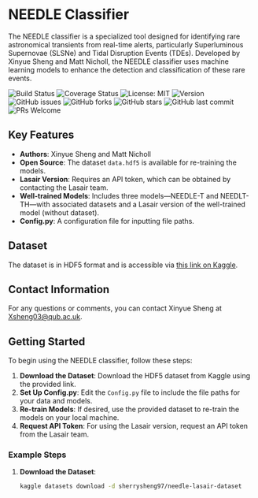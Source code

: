 # NEEDLE Classifier

The NEEDLE classifier is a specialized tool designed for identifying rare astronomical transients from real-time alerts, particularly Superluminous Supernovae (SLSNe) and Tidal Disruption Events (TDEs). Developed by Xinyue Sheng and Matt Nicholl, the NEEDLE classifier uses machine learning models to enhance the detection and classification of these rare events.

![Build Status](https://img.shields.io/travis/com/owner/repo.svg)
![Coverage Status](https://img.shields.io/codecov/c/github/owner/repo.svg)
![License: MIT](https://img.shields.io/badge/License-MIT-yellow.svg)
![Version](https://img.shields.io/github/v/release/owner/repo)
![GitHub issues](https://img.shields.io/github/issues/owner/repo.svg)
![GitHub forks](https://img.shields.io/github/forks/owner/repo.svg)
![GitHub stars](https://img.shields.io/github/stars/owner/repo.svg)
![GitHub last commit](https://img.shields.io/github/last-commit/owner/repo.svg)
![PRs Welcome](https://img.shields.io/badge/PRs-welcome-brightgreen.svg)


## Key Features

- **Authors**: Xinyue Sheng and Matt Nicholl
- **Open Source**: The dataset `data.hdf5` is available for re-training the models.
- **Lasair Version**: Requires an API token, which can be obtained by contacting the Lasair team.
- **Well-trained Models**: Includes three models—NEEDLE-T and NEEDLT-TH—with associated datasets and a Lasair version of the well-trained model (without dataset).
- **Config.py**: A configuration file for inputting file paths.

## Dataset

The dataset is in HDF5 format and is accessible via [this link on Kaggle](https://www.kaggle.com/datasets/sherrysheng97/needle-lasair-dataset).

## Contact Information

For any questions or comments, you can contact Xinyue Sheng at Xsheng03@qub.ac.uk.

## Getting Started

To begin using the NEEDLE classifier, follow these steps:

1. **Download the Dataset**: Download the HDF5 dataset from Kaggle using the provided link.
2. **Set Up Config.py**: Edit the `Config.py` file to include the file paths for your data and models.
3. **Re-train Models**: If desired, use the provided dataset to re-train the models on your local machine.
4. **Request API Token**: For using the Lasair version, request an API token from the Lasair team.

### Example Steps

1. **Download the Dataset**:
   ```sh
   kaggle datasets download -d sherrysheng97/needle-lasair-dataset
